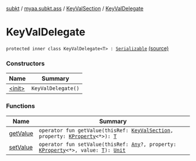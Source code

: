 [subkt](../../../index.md) / [myaa.subkt.ass](../../index.md) / [KeyValSection](../index.md) / [KeyValDelegate](./index.md)

# KeyValDelegate

`protected inner class KeyValDelegate<T> : `[`Serializable`](https://docs.oracle.com/javase/9/docs/api/java/io/Serializable.html) [(source)](https://github.com/Myaamori/SubKt/blob/0.1.12/src/main/kotlin/myaa/subkt/ass/parser.kt#L658)

### Constructors

| Name | Summary |
|---|---|
| [&lt;init&gt;](-init-.md) | `KeyValDelegate()` |

### Functions

| Name | Summary |
|---|---|
| [getValue](get-value.md) | `operator fun getValue(thisRef: `[`KeyValSection`](../index.md)`, property: `[`KProperty`](https://kotlinlang.org/api/latest/jvm/stdlib/kotlin.reflect/-k-property/index.html)`<*>): `[`T`](index.md#T) |
| [setValue](set-value.md) | `operator fun setValue(thisRef: `[`Any`](https://kotlinlang.org/api/latest/jvm/stdlib/kotlin/-any/index.html)`?, property: `[`KProperty`](https://kotlinlang.org/api/latest/jvm/stdlib/kotlin.reflect/-k-property/index.html)`<*>, value: `[`T`](index.md#T)`): `[`Unit`](https://kotlinlang.org/api/latest/jvm/stdlib/kotlin/-unit/index.html) |
